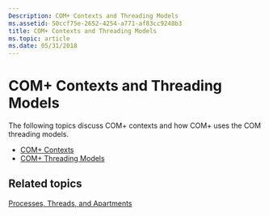 ```yaml
---
Description: COM+ Contexts and Threading Models
ms.assetid: 50ccf75e-2652-4254-a771-af83cc9248b3
title: COM+ Contexts and Threading Models
ms.topic: article
ms.date: 05/31/2018
---
```


# COM+ Contexts and Threading Models

The following topics discuss COM+ contexts and how COM+ uses the COM threading models.

-   [COM+ Contexts](com--contexts.md)
-   [COM+ Threading Models](com--threading-models.md)

## Related topics

<dl> <dt>

[Processes, Threads, and Apartments](/windows/desktop/com/processes--threads--and-apartments)
</dt> </dl>

 

 